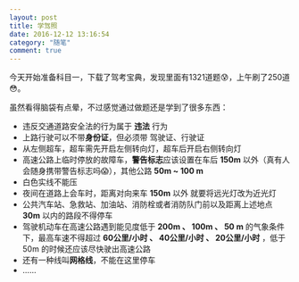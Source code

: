 ```yaml
---
layout: post
title: 学驾照
date: 2016-12-12 13:16:54 
category: "随笔"
comment: true
---
```


今天开始准备科目一，下载了驾考宝典，发现里面有1321道题:cold_sweat:，上午刷了250道:flushed:。

虽然看得脑袋有点晕，不过感觉通过做题还是学到了很多东西：

- 违反交通道路安全法的行为属于 **违法** 行为
- 上路行驶可以不带**身份证**，但必须带 驾驶证、行驶证
- 从左侧超车，超车需先开启左侧转向灯，超车后开启右侧转向灯
- 高速公路上临时停放的故障车，**警告标志**应该设置在车后 **150m** 以外（真有人会随身携带警告标志吗:scream:），其他公路 **50m ~ 100 m**
- 白色实线不能压
- 夜间在道路上会车时，距离对向来车 **150m** 以外 就要将远光灯改为近光灯
- 公共汽车站、急救站、加油站、消防栓或者消防队门前以及距离上述地点 **30m** 以内的路段不得停车
- 驾驶机动车在高速公路遇到能见度低于 **200m 、 100m 、 50 m** 的气象条件下，最高车速不得超过 **60公里/小时 、 40公里/小时 、 20公里/小时** ，低于 50m 的时候还应该尽快驶出高速公路
- 还有一种线叫**网格线**，不能在这里停车
- ……




